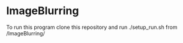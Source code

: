 # ImageBlurring
To run this program clone this repository and run ./setup_run.sh from /ImageBlurring/